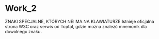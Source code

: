 # Work_2
ZNAKI SPECJALNE, KTÓRYCH NEI MA NA KLAWIATURZE 
Istnieje oficjalna strona W3C oraz serwis od Toptal, gdzie można znaleźć mnemonik dla dowolnego znaku.
